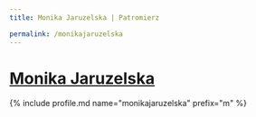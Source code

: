 ```yaml
---
title: Monika Jaruzelska | Patromierz

permalink: /monikajaruzelska
---
```


# [Monika Jaruzelska](https://patronite.pl/monikajaruzelska)

{% include profile.md name="monikajaruzelska" prefix="m" %}

